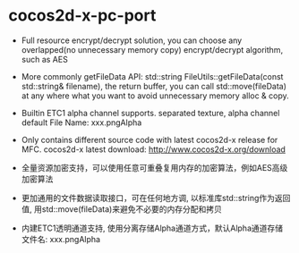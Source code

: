 # cocos2d-x-pc-port
* Full resource encrypt/decrypt solution, you can choose any overlapped(no unnecessary memory copy) encrypt/decrypt algorithm, such as AES
* More commonly getFileData API: std::string FileUtils::getFileData(const std::string& filename), the return buffer, you can call std::move(fileData) at any where what you want to avoid unnecessary memory alloc & copy.
* Builtin ETC1 alpha channel supports. separated texture, alpha channel default File Name: xxx.pngAlpha
* Only contains different source code with latest cocos2d-x release for MFC.
cocos2d-x latest download: http://www.cocos2d-x.org/download

* 全量资源加密支持，可以使用任意可重叠复用内存的加密算法，例如AES高级加密算法
* 更加通用的文件数据读取接口，可在任何地方调, 以标准库std::string作为返回值, 用std::move(fileData)来避免不必要的内存分配和拷贝
* 内建ETC1透明通道支持, 使用分离存储Alpha通道方式，默认Alpha通道存储文件名: xxx.pngAlpha
